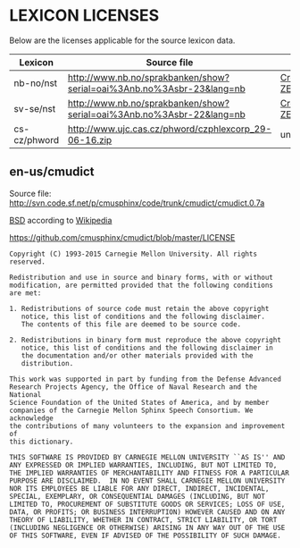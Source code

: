 # LEXICON LICENSES

Below are the licenses applicable for the source lexicon data.

|Lexicon | Source file |License |
|-----|-----|-----|
| nb-no/nst | http://www.nb.no/sprakbanken/show?serial=oai%3Anb.no%3Asbr-23&lang=nb | [Creative_Commons-ZERO (CC-ZERO)](https://creativecommons.org/publicdomain/zero/1.0) |
| sv-se/nst | http://www.nb.no/sprakbanken/show?serial=oai%3Anb.no%3Asbr-22&lang=nb |[Creative_Commons-ZERO (CC-ZERO)](https://creativecommons.org/publicdomain/zero/1.0) |
| cs-cz/phword | http://www.ujc.cas.cz/phword/czphlexcorp_29-06-16.zip | unknown license |

## en-us/cmudict

Source file: http://svn.code.sf.net/p/cmusphinx/code/trunk/cmudict/cmudict.0.7a

[BSD](https://en.wikipedia.org/wiki/BSD_licenses) according to [Wikipedia](https://en.wikipedia.org/wiki/CMU_Pronouncing_Dictionary)

https://github.com/cmusphinx/cmudict/blob/master/LICENSE

    Copyright (C) 1993-2015 Carnegie Mellon University. All rights reserved.
    
    Redistribution and use in source and binary forms, with or without
    modification, are permitted provided that the following conditions
    are met:
    
    1. Redistributions of source code must retain the above copyright
       notice, this list of conditions and the following disclaimer.
       The contents of this file are deemed to be source code.
    
    2. Redistributions in binary form must reproduce the above copyright
       notice, this list of conditions and the following disclaimer in
       the documentation and/or other materials provided with the
       distribution.
    
    This work was supported in part by funding from the Defense Advanced
    Research Projects Agency, the Office of Naval Research and the National
    Science Foundation of the United States of America, and by member
    companies of the Carnegie Mellon Sphinx Speech Consortium. We acknowledge
    the contributions of many volunteers to the expansion and improvement of
    this dictionary.
    
    THIS SOFTWARE IS PROVIDED BY CARNEGIE MELLON UNIVERSITY ``AS IS'' AND
    ANY EXPRESSED OR IMPLIED WARRANTIES, INCLUDING, BUT NOT LIMITED TO,
    THE IMPLIED WARRANTIES OF MERCHANTABILITY AND FITNESS FOR A PARTICULAR
    PURPOSE ARE DISCLAIMED.  IN NO EVENT SHALL CARNEGIE MELLON UNIVERSITY
    NOR ITS EMPLOYEES BE LIABLE FOR ANY DIRECT, INDIRECT, INCIDENTAL,
    SPECIAL, EXEMPLARY, OR CONSEQUENTIAL DAMAGES (INCLUDING, BUT NOT
    LIMITED TO, PROCUREMENT OF SUBSTITUTE GOODS OR SERVICES; LOSS OF USE,
    DATA, OR PROFITS; OR BUSINESS INTERRUPTION) HOWEVER CAUSED AND ON ANY
    THEORY OF LIABILITY, WHETHER IN CONTRACT, STRICT LIABILITY, OR TORT
    (INCLUDING NEGLIGENCE OR OTHERWISE) ARISING IN ANY WAY OUT OF THE USE
    OF THIS SOFTWARE, EVEN IF ADVISED OF THE POSSIBILITY OF SUCH DAMAGE.
